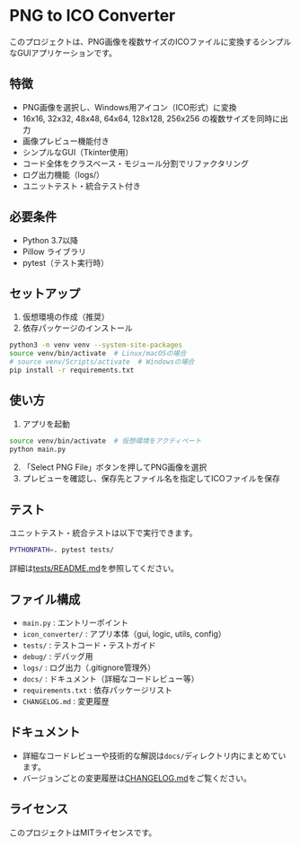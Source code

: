 # PNG to ICO Converter

このプロジェクトは、PNG画像を複数サイズのICOファイルに変換するシンプルなGUIアプリケーションです。

## 特徴
- PNG画像を選択し、Windows用アイコン（ICO形式）に変換
- 16x16, 32x32, 48x48, 64x64, 128x128, 256x256 の複数サイズを同時に出力
- 画像プレビュー機能付き
- シンプルなGUI（Tkinter使用）
- コード全体をクラスベース・モジュール分割でリファクタリング
- ログ出力機能（logs/）
- ユニットテスト・統合テスト付き

## 必要条件
- Python 3.7以降
- Pillow ライブラリ
- pytest（テスト実行時）

## セットアップ
1. 仮想環境の作成（推奨）
2. 依存パッケージのインストール

```bash
python3 -m venv venv --system-site-packages
source venv/bin/activate  # Linux/macOSの場合
# source venv/Scripts/activate  # Windowsの場合
pip install -r requirements.txt
```

## 使い方
1. アプリを起動

```bash
source venv/bin/activate  # 仮想環境をアクティベート
python main.py
```

2. 「Select PNG File」ボタンを押してPNG画像を選択
3. プレビューを確認し、保存先とファイル名を指定してICOファイルを保存

## テスト
ユニットテスト・統合テストは以下で実行できます。

```bash
PYTHONPATH=. pytest tests/
```

詳細は[tests/README.md](./tests/README.md)を参照してください。

## ファイル構成
- `main.py` : エントリーポイント
- `icon_converter/` : アプリ本体（gui, logic, utils, config）
- `tests/` : テストコード・テストガイド
- `debug/` : デバッグ用
- `logs/` : ログ出力（.gitignore管理外）
- `docs/` : ドキュメント（詳細なコードレビュー等）
- `requirements.txt` : 依存パッケージリスト
- `CHANGELOG.md` : 変更履歴

## ドキュメント
- 詳細なコードレビューや技術的な解説は`docs/`ディレクトリ内にまとめています。
- バージョンごとの変更履歴は[CHANGELOG.md](./CHANGELOG.md)をご覧ください。

## ライセンス
このプロジェクトはMITライセンスです。
